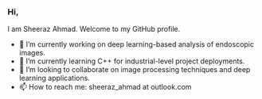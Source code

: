 ### Hi,
I am Sheeraz Ahmad. Welcome to my GitHub profile.

- 🔭 I’m currently working on deep learning-based analysis of endoscopic images.
- 🌱 I’m currently learning C++ for industrial-level project deployments.
- 👯 I’m looking to collaborate on image processing techniques and deep learning applications.
- 📫 How to reach me: sheeraz\_ahmad at outlook.com
